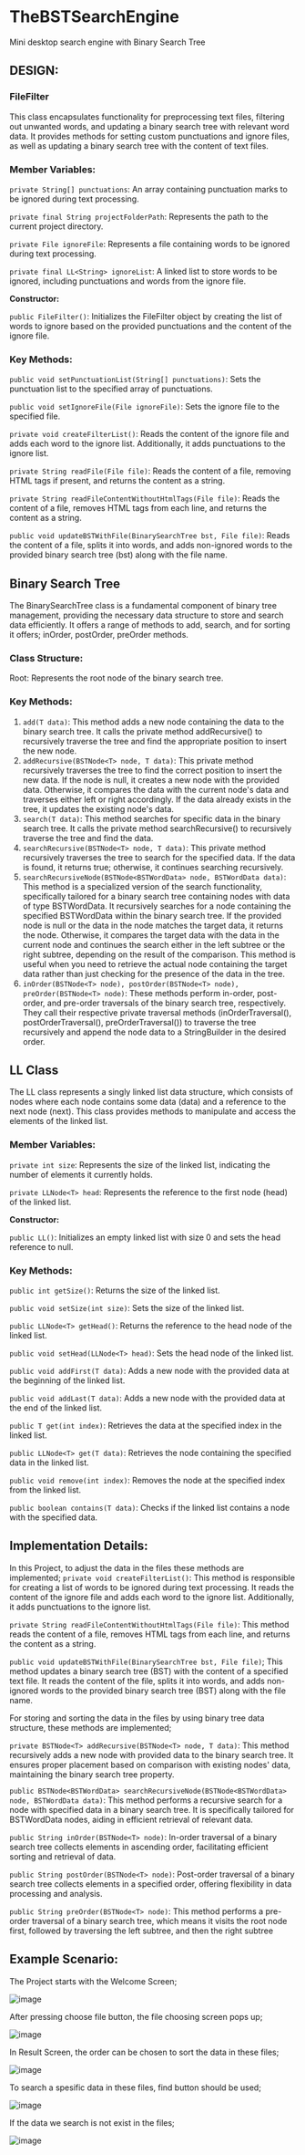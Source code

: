 # TheBSTSearchEngine
 Mini desktop search engine with Binary Search Tree

## DESIGN: 

### FileFilter

This class encapsulates functionality for preprocessing text files, filtering out unwanted words, and updating a binary search tree with relevant word data. It provides methods for setting custom punctuations and ignore files, as well as updating a binary search tree with the content of text files.

### Member Variables:

`private String[] punctuations`: An array containing punctuation marks to be ignored during text processing.

`private final String projectFolderPath`: Represents the path to the current project directory.

`private File ignoreFile`: Represents a file containing words to be ignored during text processing.

`private final LL<String> ignoreList`: A linked list to store words to be ignored, including punctuations and words from the ignore file.


**Constructor:**

`public FileFilter()`: Initializes the FileFilter object by creating the list of words to ignore based on the provided punctuations and the content of the ignore file.


### Key Methods:

`public void setPunctuationList(String[] punctuations)`: Sets the punctuation list to the specified array of punctuations.

`public void setIgnoreFile(File ignoreFile)`: Sets the ignore file to the specified file.

`private void createFilterList()`: Reads the content of the ignore file and adds each word to the ignore list. Additionally, it adds punctuations to the ignore list.

`private String readFile(File file)`: Reads the content of a file, removing HTML tags if present, and returns the content as a string.

`private String readFileContentWithoutHtmlTags(File file)`: Reads the content of a file, removes HTML tags from each line, and returns the content as a string.

`public void updateBSTWithFile(BinarySearchTree bst, File file)`: Reads the content of a file, splits it into words, and adds non-ignored words to the provided binary search tree (bst) along with the file name.

## Binary Search Tree
The BinarySearchTree class is a fundamental component of binary tree management, providing the necessary data structure to store and search data efficiently. It offers a range of methods to add, search, and for sorting it offers; inOrder, postOrder, preOrder methods.

### Class Structure:
Root: Represents the root node of the binary search tree.

### Key Methods:
1) `add(T data)`:
This method adds a new node containing the data to the binary search tree.
It calls the private method addRecursive() to recursively traverse the tree and find the appropriate position to insert the new node.
2) `addRecursive(BSTNode<T> node, T data)`:
This private method recursively traverses the tree to find the correct position to insert the new data.
If the node is null, it creates a new node with the provided data.
Otherwise, it compares the data with the current node's data and traverses either left or right accordingly.
If the data already exists in the tree, it updates the existing node's data.
3) `search(T data)`:
This method searches for specific data in the binary search tree.
It calls the private method searchRecursive() to recursively traverse the tree and find the data.
4) `searchRecursive(BSTNode<T> node, T data)`:
This private method recursively traverses the tree to search for the specified data.
If the data is found, it returns true; otherwise, it continues searching recursively.
5) `searchRecursiveNode(BSTNode<BSTWordData> node, BSTWordData data)`:
This method is a specialized version of the search functionality, specifically tailored for a binary search tree containing nodes with data of type BSTWordData.
It recursively searches for a node containing the specified BSTWordData within the binary search tree.
If the provided node is null or the data in the node matches the target data, it returns the node.
Otherwise, it compares the target data with the data in the current node and continues the search either in the left subtree or the right subtree, depending on the result of the comparison.
This method is useful when you need to retrieve the actual node containing the target data rather than just checking for the presence of the data in the tree.
6) `inOrder(BSTNode<T> node), postOrder(BSTNode<T> node), preOrder(BSTNode<T> node)`:
These methods perform in-order, post-order, and pre-order traversals of the binary search tree, respectively.
They call their respective private traversal methods (inOrderTraversal(), postOrderTraversal(), preOrderTraversal()) to traverse the tree recursively and append the node data to a StringBuilder in the desired order.

## LL Class

The LL class represents a singly linked list data structure, which consists of nodes where each node contains some data (data) and a reference to the next node (next). This class provides methods to manipulate and access the elements of the linked list.

### Member Variables:

`private int size`: Represents the size of the linked list, indicating the number of elements it currently holds.

`private LLNode<T> head`: Represents the reference to the first node (head) of the linked list.

**Constructor:**

`public LL()`: Initializes an empty linked list with size 0 and sets the head reference to null.



### Key Methods:

`public int getSize()`: Returns the size of the linked list.

`public void setSize(int size)`: Sets the size of the linked list.

`public LLNode<T> getHead()`: Returns the reference to the head node of the linked list.

`public void setHead(LLNode<T> head)`: Sets the head node of the linked list.

`public void addFirst(T data)`: Adds a new node with the provided data at the beginning of the linked list.

`public void addLast(T data)`: Adds a new node with the provided data at the end of the linked list.

`public T get(int index)`: Retrieves the data at the specified index in the linked list.

`public LLNode<T> get(T data)`: Retrieves the node containing the specified data in the linked list.

`public void remove(int index)`: Removes the node at the specified index from the linked list.

`public boolean contains(T data)`: Checks if the linked list contains a node with the specified data.


## Implementation Details:

In this Project, to adjust the data in the files these methods are implemented;
`private void createFilterList()`:
 This method is responsible for creating a list of words to be ignored during text processing. It reads the content of the ignore file and adds each word to the ignore list. Additionally, it adds punctuations to the ignore list.

`private String readFileContentWithoutHtmlTags(File file)`:
This method reads the content of a file, removes HTML tags from each line, and returns the content as a string.

`public void updateBSTWithFile(BinarySearchTree bst, File file)`;
This method updates a binary search tree (BST) with the content of a specified text file. It reads the content of the file, splits it into words, and adds non-ignored words to the provided binary search tree (BST) along with the file name.


For storing and sorting the data in the files by using binary tree data structure, these methods are implemented;

`private BSTNode<T> addRecursive(BSTNode<T> node, T data)`:
This method recursively adds a new node with provided data to the binary search tree. It ensures proper placement based on comparison with existing nodes' data, maintaining the binary search tree property.

`public BSTNode<BSTWordData> searchRecursiveNode(BSTNode<BSTWordData> node, BSTWordData data)`:
This method performs a recursive search for a node with specified data in a binary search tree. It is specifically tailored for BSTWordData nodes, aiding in efficient retrieval of relevant data.

`public String inOrder(BSTNode<T> node)`:
In-order traversal of a binary search tree collects elements in ascending order, facilitating efficient sorting and retrieval of data.

`public String postOrder(BSTNode<T> node)`:
Post-order traversal of a binary search tree collects elements in a specified order, offering flexibility in data processing and analysis.

`public String preOrder(BSTNode<T> node)`:
This method performs a pre-order traversal of a binary search tree, which means it visits the root node first, followed by traversing the left subtree, and then the right subtree


## Example Scenario:

The Project starts with the Welcome Screen;
 
![image](https://github.com/EmirhanSyl/TheBSTSearchEngine/assets/61618968/11582d16-ae25-449c-8ed6-38f70dad4305)

After pressing choose file button, the file choosing screen pops up;

![image](https://github.com/EmirhanSyl/TheBSTSearchEngine/assets/61618968/f3fd9b0d-2a7c-40e9-8ec3-17f16450aa38)


In Result Screen, the order can be chosen to sort the data in these files;
  
![image](https://github.com/EmirhanSyl/TheBSTSearchEngine/assets/61618968/ba43b28f-c43b-4875-8bd9-af4eb925b710)


To search a spesific data in these files, find button should be used;

 ![image](https://github.com/EmirhanSyl/TheBSTSearchEngine/assets/61618968/d5a11e90-27eb-4259-b5c1-ea880fac7d81)


If the data we search is not exist in the files;

 ![image](https://github.com/EmirhanSyl/TheBSTSearchEngine/assets/61618968/490958e4-5c8d-42d1-95c2-2776d661680a)

